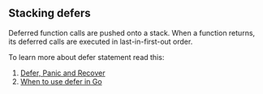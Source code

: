 ## Stacking defers

Deferred function calls are pushed onto a stack. When a function returns, its deferred calls are executed in last-in-first-out order.

To learn more about defer statement read this:
1. [Defer, Panic and Recover](https://blog.golang.org/defer-panic-and-recover)
2. [When to use defer in Go](https://kylewbanks.com/blog/when-to-use-defer-in-go)
